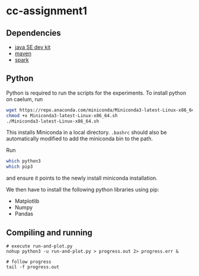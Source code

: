 # cc-assignment1

## Dependencies
* [java SE dev kit](https://www.oracle.com/java/technologies/downloads/)
* [maven](https://maven.apache.org/download.cgi)
* [spark](https://spark.apache.org/downloads.html)

## Python
Python is required to run the scripts for the experiments. To install python on caelum, run

```bash
wget https://repo.anaconda.com/miniconda/Miniconda3-latest-Linux-x86_64.sh 
chmod +x Miniconda3-latest-Linux-x86_64.sh
./Miniconda3-latest-Linux-x86_64.sh
```

This installs Miniconda in a local directory. `.bashrc` should also be automatically modified
to add the miniconda bin to the path.

Run
```bash
which python3
which pip3
```
and ensure it points to the newly install miniconda installation.

We then have to install the following python libraries using pip:
* Matplotlib
* Numpy
* Pandas

## Compiling and running
```console
# execute run-and-plot.py
nohup python3 -u run-and-plot.py > progress.out 2> progress.err &

# follow progress
tail -f progress.out

```
